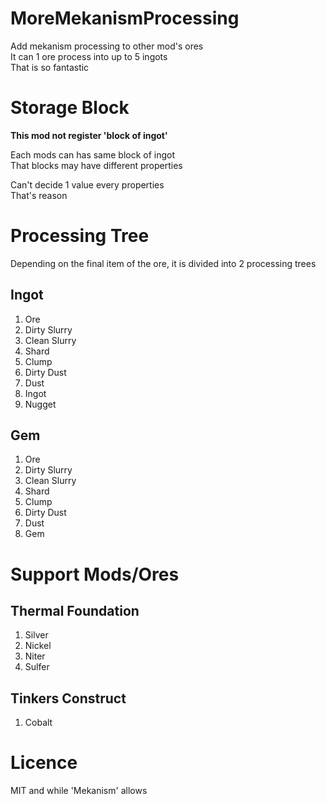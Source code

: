 # MoreMekanismProcessing

Add mekanism processing to other mod's ores<br>
It can 1 ore process into up to 5 ingots<br>
That is so fantastic<br>

# Storage Block

<b>This mod not register 'block of ingot'</b>

Each mods can has same block of ingot<br>
That blocks may have different properties<br>

Can't decide 1 value every properties<br>
That's reason

# Processing Tree

Depending on the final item of the ore, it is divided into 2 processing trees

## Ingot

1. Ore
2. Dirty Slurry
3. Clean Slurry
4. Shard
5. Clump
6. Dirty Dust
7. Dust
8. Ingot
9. Nugget

## Gem

1. Ore
2. Dirty Slurry
3. Clean Slurry
4. Shard
5. Clump
6. Dirty Dust
7. Dust
8. Gem

# Support Mods/Ores

## Thermal Foundation

1. Silver
2. Nickel
3. Niter
4. Sulfer

## Tinkers Construct

1. Cobalt

# Licence

MIT and while 'Mekanism' allows
